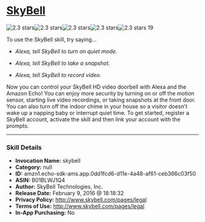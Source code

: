 # [SkyBell](http://alexa.amazon.com/#skills/amzn1.echo-sdk-ams.app.0dd1fcd6-d11e-4a48-af61-ceb366c03f50)
![2.3 stars](../../images/ic_star_black_18dp_1x.png)![2.3 stars](../../images/ic_star_black_18dp_1x.png)![2.3 stars](../../images/ic_star_half_black_18dp_1x.png)![2.3 stars](../../images/ic_star_border_black_18dp_1x.png)![2.3 stars](../../images/ic_star_border_black_18dp_1x.png) 19

To use the SkyBell skill, try saying...

* *Alexa, tell SkyBell to turn on quiet mode.*

* *Alexa, tell SkyBell to take a snapshot.*

* *Alexa, tell SkyBell to record video.*

Now you can control your SkyBell HD video doorbell with Alexa and the Amazon Echo! You can enjoy more security by turning on or off the motion sensor, starting live video recordings, or taking snapshots at the front door.  You can also turn off the indoor chime in your house so a visitor doesn’t wake up a napping baby or interrupt quiet time. To get started, register a SkyBell account, activate the skill and then link your account with the prompts.

***

### Skill Details

* **Invocation Name:** skybell
* **Category:** null
* **ID:** amzn1.echo-sdk-ams.app.0dd1fcd6-d11e-4a48-af61-ceb366c03f50
* **ASIN:** B01BLWJ1Q4
* **Author:** SkyBell Technologies, Inc.
* **Release Date:** February 9, 2016 @ 18:18:32
* **Privacy Policy:** http://www.skybell.com/pages/legal
* **Terms of Use:** http://www.skybell.com/pages/legal
* **In-App Purchasing:** No
